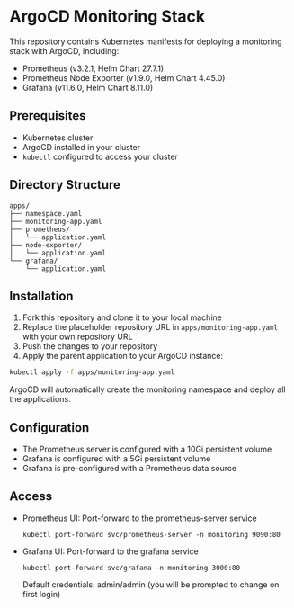 # ArgoCD Monitoring Stack

This repository contains Kubernetes manifests for deploying a monitoring stack with ArgoCD, including:

- Prometheus (v3.2.1, Helm Chart 27.7.1)
- Prometheus Node Exporter (v1.9.0, Helm Chart 4.45.0)
- Grafana (v11.6.0, Helm Chart 8.11.0)

## Prerequisites

- Kubernetes cluster
- ArgoCD installed in your cluster
- `kubectl` configured to access your cluster

## Directory Structure

```
apps/
├── namespace.yaml
├── monitoring-app.yaml
├── prometheus/
│   └── application.yaml
├── node-exporter/
│   └── application.yaml
└── grafana/
    └── application.yaml
```

## Installation

1. Fork this repository and clone it to your local machine
2. Replace the placeholder repository URL in `apps/monitoring-app.yaml` with your own repository URL
3. Push the changes to your repository
4. Apply the parent application to your ArgoCD instance:

```bash
kubectl apply -f apps/monitoring-app.yaml
```

ArgoCD will automatically create the monitoring namespace and deploy all the applications.

## Configuration

- The Prometheus server is configured with a 10Gi persistent volume
- Grafana is configured with a 5Gi persistent volume
- Grafana is pre-configured with a Prometheus data source

## Access

- Prometheus UI: Port-forward to the prometheus-server service
  ```
  kubectl port-forward svc/prometheus-server -n monitoring 9090:80
  ```

- Grafana UI: Port-forward to the grafana service
  ```
  kubectl port-forward svc/grafana -n monitoring 3000:80
  ```
  Default credentials: admin/admin (you will be prompted to change on first login) 